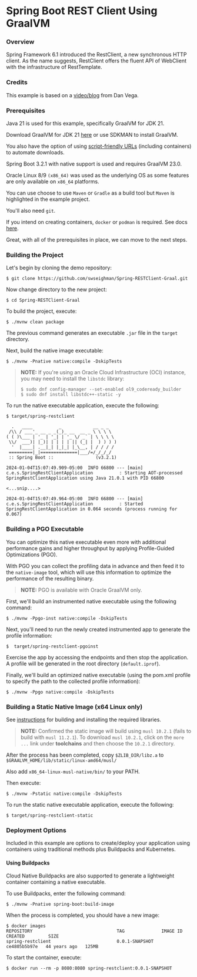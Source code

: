 # Spring Boot REST Client Using GraalVM

### Overview

Spring Framework 6.1 introduced the RestClient, a new synchronous HTTP client. As the name suggests, RestClient offers the fluent API of WebClient with the infrastructure of RestTemplate. 

### Credits

This example is based on a [video/blog](https://www.danvega.dev/blog/rest-client-first-look) from Dan Vega.

### Prerequisites

Java 21 is used for this example, specifically GraalVM for JDK 21. 

Download GraalVM for JDK 21 [here](https://www.oracle.com/java/technologies/downloads/#graalvmjava21) or use SDKMAN to install GraalVM.

You also have the option of using [script-friendly URLs](https://www.oracle.com/java/technologies/jdk-script-friendly-urls/) (including containers) to automate downloads.

Spring Boot 3.2.1 with native support is used and requires GraalVM 23.0.

Oracle Linux 8/9 `(x86_64)` was used as the underlying OS as some features are only available on `x86_64` platforms.

You can use choose to use `Maven` or `Gradle` as a build tool but `Maven` is highlighted in the example project.

You'll also need `git`.

If you intend on creating containers, `docker` or `podman` is required. See docs [here](https://docs.oracle.com/en/operating-systems/oracle-linux/podman/podman-InstallingPodmanandRelatedUtilities.html#podman-install).

Great, with all of the prerequisites in place, we can move to the next steps.

### Building the Project

Let's begin by cloning the demo repository:

```
$ git clone https://github.com/swseighman/Spring-RESTClient-Graal.git
```
Now change directory to the new project:

```
$ cd Spring-RESTClient-Graal
```

To build the project, execute:
```
$ ./mvnw clean package
```
The previous command generates an executable `.jar` file in the `target` directory.

Next, build the native image executable:

```
$ ./mvnw -Pnative native:compile -DskipTests
```

>**NOTE:** If you're using an Oracle Cloud Infrastructure (OCI) instance, you may need to install the `libstdc` library:
>```
>$ sudo dnf config-manager --set-enabled ol9_codeready_builder
>$ sudo dnf install libstdc++-static -y


To run the native executable application, execute the following:

```
$ target/spring-restclient

  .   ____          _            __ _ _
 /\\ / ___'_ __ _ _(_)_ __  __ _ \ \ \ \
( ( )\___ | '_ | '_| | '_ \/ _` | \ \ \ \
 \\/  ___)| |_)| | | | | || (_| |  ) ) ) )
  '  |____| .__|_| |_|_| |_\__, | / / / /
 =========|_|==============|___/=/_/_/_/
 :: Spring Boot ::                (v3.2.1)

2024-01-04T15:07:49.909-05:00  INFO 66800 --- [main] c.e.s.SpringRestClientApplication          : Starting AOT-processed SpringRestClientApplication using Java 21.0.1 with PID 66800 

<...snip....>

2024-01-04T15:07:49.964-05:00  INFO 66800 --- [main] c.e.s.SpringRestClientApplication          : Started SpringRestClientApplication in 0.064 seconds (process running for 0.067)
```

### Building a PGO Executable

You can optimize this native executable even more with additional performance gains and higher throughput by applying Profile-Guided Optimizations (PGO).

With PGO you can collect the profiling data in advance and then feed it to the `native-image` tool, which will use this information to optimize the performance of the resulting binary.

>**NOTE:** PGO is available with Oracle GraalVM only.

First, we'll build an instrumented native executable using the following command: 
```
$ ./mvnw -Ppgo-inst native:compile -DskipTests
```

Next, you'll need to run the newly created instrumented app to generate the profile information:

```
$  target/spring-restclient-pgoinst
```

Exercise the app by accessing the endpoints and then stop the application. A profile will be generated in the root directory (`default.iprof`).

Finally, we'll build an optimized native executable (using the pom.xml profile to specify the path to the collected profile information):

```
$ ./mvnw -Ppgo native:compile -DskipTests
```

### Building a Static Native Image (x64 Linux only)

See [instructions](https://docs.oracle.com/en/graalvm/enterprise/21/docs/reference-manual/native-image/StaticImages/index.html#static-and-mostly-static-images) for building and installing the required libraries.

>**NOTE:** Confirmed the static image will build using `musl 10.2.1` (fails to build with `musl 11.2.1`).
>To download `musl 10.2.1`, click on the `more ...` link under **toolchains** and then choose the `10.2.1` directory.

After the process has been completed, copy `$ZLIB_DIR/libz.a` to `$GRAALVM_HOME/lib/static/linux-amd64/musl/`

Also add `x86_64-linux-musl-native/bin/` to your PATH.

Then execute:
```
$ ./mvnw -Pstatic native:compile -DskipTests
```

To run the static native executable application, execute the following:
```
$ target/spring-restclient-static
```


### Deployment Options

Included in this example are options to create/deploy your application using containers using traditional methods plus Buildpacks and Kubernetes.

#### Using Buildpacks

Cloud Native Buildpacks are also supported to generate a lightweight container containing a native executable.

To use Buildpacks, enter the following command:

```
$ ./mvnw -Pnative spring-boot:build-image
```

When the process is completed, you should have a new image:

```
$ docker images
REPOSITORY                                TAG              IMAGE ID       CREATED         SIZE
spring-restclient                         0.0.1-SNAPSHOT   ce4805b5b97e   44 years ago   125MB
```

To start the container, execute:

```
$ docker run --rm -p 8080:8080 spring-restclient:0.0.1-SNAPSHOT
```

